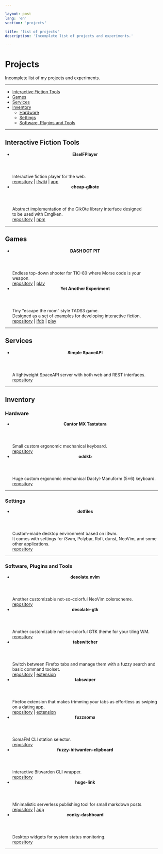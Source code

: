 ```yaml
---

layout: post
lang: 'en'
section: 'projects'

title: 'list of projects'
description: 'Incomplete list of projects and experiments.'

---
```


# Projects

Incomplete list of&nbsp;my&nbsp;projects and experiments.

---

- [Interactive Fiction Tools](#interactive-fiction-tools)
- [Games](#games)
- [Services](#services)
- [Inventory](#inventory)
  - [Hardware](#hardware)
  - [Settings](#settings)
  - [Software, Plugins and Tools](#software-plugins-and-tools)

---

## Interactive Fiction Tools

- <article class='entry'>
    <header>
      <strong>
        ElseIFPlayer
      </strong>
    </header>
    <section class='description'>
      Interactive fiction player for the web.
    </section>
    <section>
      <a href='https://github.com/He4eT/elseifplayer' target='_blank'>repository</a>
      | <a href='https://www.ifwiki.org/ElseIFPlayer' target='_blank'>ifwiki</a>
      | <a href='https://he4et.github.io/elseifplayer/' target='_blank'>app</a>
    </section>
  </article>

- <article class='entry'>
    <header>
      <strong>
        cheap-glkote
      </strong>
    </header>
    <section class='description'>
      Abstract implementation of&nbsp;the GlkOte library interface
      designed to&nbsp;be&nbsp;used with Emglken.
    </section>
    <section>
      <a href='https://github.com/He4eT/cheap-glkote' target='_blank'>repository</a>
      | <a href='https://www.npmjs.com/package/cheap-glkote' target='_blank'>npm</a>
    </section>
  </article>

---

## Games

- <article class='entry'>
    <header>
      <strong>
        DASH DOT PIT
      </strong>
    </header>
    <section class='description'>
      Endless top-down shooter for TIC-80&nbsp;where Morse code
      is&nbsp;your weapon.
    </section>
    <section>
      <a href='https://github.com/He4eT/DotDashPit' target='_blank'>repository</a>
      | <a href='https://tic80.com/play?cart=4301' target='_blank'>play</a>
    </section>
  </article>

- <article class='entry'>
    <header>
      <strong>
        Yet Another Experiment
      </strong>
    </header>
    <section class='description'>
      Tiny “escape the room” style TADS3&nbsp;game.
      <br>Designed as&nbsp;a&nbsp;set of&nbsp;examples
      for developing interactive fiction.
    </section>
    <section>
      <a href='https://github.com/He4eT/yet-another-experiment' target='_blank'>repository</a>
      | <a href='https://ifdb.org/viewgame?id=rsssdo3anjpwnt6e' target='_blank'>ifdb</a>
      | <a href='https://he4et.github.io/elseifplayer/#/focus/https%3A%2F%2Fifarchive.org%2Fif-archive%2Fgames%2Ftads%2Fyet_another_experiment.t3/serika_dark/' target='_blank'>play</a>
    <section>
  </article>

---

## Services

- <article class='entry'>
    <header>
      <strong>
        Simple SpaceAPI
      </strong>
    </header>
    <section class='description'>
      A&nbsp;lightweight SpaceAPI server with both web and REST interfaces.
    </section>
    <section>
      <a href='https://github.com/He4eT/simple-spaceapi' target='_blank'>repository</a>
    </section>
  </article>

---

## Inventory

### Hardware

- <article class='entry'>
    <header>
      <strong>
        Cantor MX Tastatura
      </strong>
    </header>
    <section class='description'>
      Small custom ergonomic mechanical keyboard.
    </section>
    <section>
      <a href='https://github.com/He4eT/cantor-mx-tastatura' target='_blank'>repository</a>
    </section>
  </article>

- <article class='entry'>
    <header>
      <strong>
        oddkb
      </strong>
    </header>
    <section class='description'>
      Huge custom ergonomic mechanical Dactyl-Manuform (5&times;6) keyboard.
    </section>
    <section>
      <a href='https://github.com/He4eT/oddkb' target='_blank'>repository</a>
    </section>
  </article>

---

### Settings

- <article class='entry'>
    <header>
      <strong>
        dotfiles
      </strong>
    </header>
    <section class='description'>
      Custom-made desktop environment based on&nbsp;i3wm.
      <br>It&nbsp;comes with settings for
      i3wm, Polybar, Rofi, dunst, NeoVim, and some other applications.
    </section>
    <section>
      <a href='https://github.com/He4eT/dotfiles' target='_blank'>repository</a>
    </section>
  </article>

---

### Software, Plugins and Tools

- <article class='entry'>
    <header>
      <strong>
        desolate.nvim
      </strong>
    </header>
    <section class='description'>
      Another customizable not-so-colorful NeoVim colorscheme.
    </section>
    <section>
      <a href='https://github.com/He4eT/desolate.nvim' target='_blank'>repository</a>
    </section>
  </article>

- <article class='entry'>
    <header>
      <strong>
        desolate-gtk
      </strong>
    </header>
    <section class='description'>
      Another customizable not-so-colorful GTK theme for your tiling WM.
    </section>
    <section>
      <a href='https://github.com/He4eT/Desolate-GTK' target='_blank'>repository</a>
    </section>
  </article>

- <article class='entry'>
    <header>
      <strong>
        tabswitcher
      </strong>
    </header>
    <section class='description'>
      Switch between Firefox tabs and manage them with a&nbsp;fuzzy search
      and basic command toolset.
    </section>
    <section>
      <a href='https://github.com/He4eT/tabswitcher' target='_blank'>repository</a>
      | <a href='https://addons.mozilla.org/en-GB/firefox/addon/tabswitcher/' target='_blank'>extension</a>
    </section>
  </article>

- <article class='entry'>
    <header>
      <strong>
        tabswiper
      </strong>
    </header>
    <section class='description'>
      Firefox extension that makes trimming your tabs as&nbsp;effortless
      as&nbsp;swiping on&nbsp;a&nbsp;dating app.
    </section>
    <section>
      <a href='https://github.com/He4eT/tabswiper' target='_blank'>repository</a>
      | <a href='https://addons.mozilla.org/en-GB/firefox/addon/tabswiper/' target='_blank'>extension</a>
    </section>
  </article>

- <article class='entry'>
    <header>
      <strong>
        fuzzsoma
      </strong>
    </header>
    <section class='description'>
      SomaFM CLI station selector.
    </section>
    <section>
      <a href='https://github.com/He4eT/fuzzsoma' target='_blank'>repository</a>
    </section>
  </article>

- <article class='entry'>
    <header>
      <strong>
        fuzzy-bitwarden-clipboard
      </strong>
    </header>
    <section class='description'>
      Interactive Bitwarden CLI wrapper.
    </section>
    <section>
      <a href='https://github.com/He4eT/fuzzy-bitwarden-clipboard' target='_blank'>repository</a>
    </section>
  </article>

- <article class='entry'>
    <header>
      <strong>
        huge-link
      </strong>
    </header>
    <section class='description'>
      Minimalistic serverless publishing tool for small markdown posts.
    </section>
    <section>
      <a href='https://github.com/He4eT/huge-link' target='_blank'>repository</a>
      | <a href='https://he4et.github.io/huge-link/' target='_blank'>app</a>
    </section>
  </article>

- <article class='entry'>
    <header>
      <strong>
        conky-dashboard
      </strong>
    </header>
    <section class='description'>
      Desktop widgets for system status monitoring.
    </section>
    <section>
      <a href='https://github.com/He4eT/conky-dashboard' target='_blank'>repository</a>
    </section>
  </article>

---

